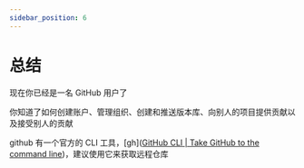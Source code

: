 ```yaml
---
sidebar_position: 6
---
```


# 总结

现在你已经是一名 GitHub 用户了

你知道了如何创建账户、管理组织、创建和推送版本库、向别人的项目提供贡献以及接受别人的贡献

github 有一个官方的 CLI 工具，[gh]([GitHub CLI | Take GitHub to the command line](https://cli.github.com/))，建议使用它来获取远程仓库

